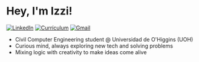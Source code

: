 # Hey, I'm Izzi!

[![LinkedIn](https://img.shields.io/badge/LinkedIn-0077B5?style=flat&logo=linkedin&logoColor=white)](https://www.linkedin.com/in/isidora-salgado/)
[![Currículum](https://img.shields.io/badge/CV-FF5722?style=flat&logo=adobeacrobatreader&logoColor=white)](https://drive.google.com/file/d/1Z1fes1O9YO_o5VABmisHlxx1B4hZuYg0/view?usp=sharing)
[![Gmail](https://img.shields.io/badge/Email-D14836?style=flat&logo=gmail&logoColor=white)](mailto:izzisalgado@gmail.com)

- Civil Computer Engineering student @ Universidad de O'Higgins (UOH)
- Curious mind, always exploring new tech and solving problems
- Mixing logic with creativity to make ideas come alive
